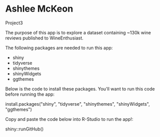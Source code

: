 # Ashlee McKeon
Project3

The purpose of this app is to explore a dataset containing ~130k wine reviews published to WineEnthusiast.

The following packages are needed to run this app: 

+  shiny
+  tidyverse
+  shinythemes
+  shinyWidgets
+  ggthemes

Below is the code to install these packages. You'll want to run this code before running the app:

install.packages("shiny", "tidyverse", "shinythemes", "shinyWidgets", "ggthemes")

Copy and paste the code below into R-Studio to run the app!: 

shiny::runGitHub()
